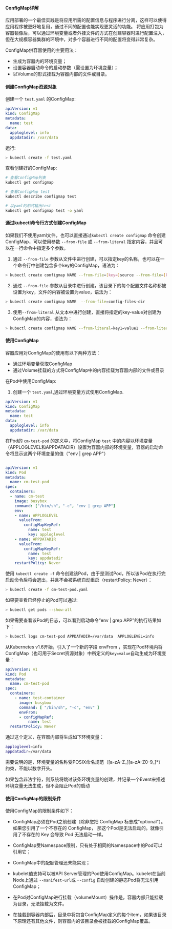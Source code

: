 #### ConfigMap详解

应用部署的一个最佳实践是将应用所需的配置信息与程序进行分离，这样可以使得应用程序被更好地复用，通过不同的配置也能实现更灵活的功能。
将应用打包为容器镜像后，可以通过环境变量或者外挂文件的方式在创建容器时进行配置注入，但在大规模容器集群的环境中，对多个容器进行不同的配置将变得非常复杂。

ConfigMap供容器使用的主要用法：

* 生成为容器内的环境变量；
* 设置容器启动命令的启动参数（需设置为环境变量）；
* 以Volume的形式挂载为容器内部的文件或目录。

#### 创建ConfigMap资源对象

创建一个 `test.yaml` 的ConfigMap:

```yaml
apiVersion: v1
kind: ConfigMap
metadata:
  name: test
data:
  apploglevel: info
  appdatadir: /var/data
```

运行:

```bash
> kubectl create -f test.yaml
```

查看创建好的ConfigMap:
```bash
# 查看ConfigMap列表
kubectl get configmap

# 查看ConfigMap test
kubectl describe configmap test

# 以yaml的形式输出test
kubectl get configmap test -o yaml
```

#### 通过kubectl命令行方式创建ConfigMap

如果我们不使用yaml文件，也可以直接通过`kubectl create configmap` 命令创建ConfigMap，可以使用参数 `--from-file` 或 `--from-literal` 指定内容，并且可以在一行命令中指定多个参数。


1. 通过 `--from-file` 参数从文件中进行创建，可以指定key的名称，也可以在一个命令行中创建包含多个key的ConfigMap，语法为：

```bash
> kubectl create configmap NAME --from-file=[key=]source --from-file=[key=]source
```

2. 通过 `--from-file` 参数从目录中进行创建，该目录下的每个配置文件名称都被设置为key，文件的内容被设置为value，语法为：

```bash
> kubectl create configmap NAME  --from-file=config-files-dir
```

3. 使用`--from-literal` 从文本中进行创建，直接将指定的key-value对创建为ConfigMap的内容，语法为：

```bash
> kubectl create configmap NAME --from-literal=key1=value1 --from-literal=key2=value2
```

#### 使用ConfigMap

容器应用对ConfigMap的使用有以下两种方法：

* 通过环境变量获取ConfigMap
* 通过Volume挂载的方式将ConfigMap中的内容挂载为容器内部的文件或目录

在Pod中使用ConfigMap:

1. 创建一个 `test.yaml`,通过环境变量方式使用ConfigMap.

```yaml
apiVersion: v1
kind: ConfigMap
metadata:
  name: test
data:
  apploglevel: info
  appdatadir: /var/data
```

在Pod的 `cm-test-pod` 的定义中，将ConfigMap `test` 中的内容以环境变量（APPLOGLEVEL和APPDATADIR）设置为容器内部的环境变量，容器的启动命令将显示这两个环境变量的值（"env | grep APP"）

```yaml

apiVersion: v1
kind: Pod
metadata:
  name: cm-test-pod
spec:
  containers:
  - name: cm-test
    image: busybox
    command: ["/bin/sh", "-c", "env | grep APP"]
    env:
    - name: APPLOGLEVEL
      valueFrom:
        configMapKeyRef:
          name: test
          key: apploglevel
    - name: APPDATADIR
      valueFrom:
        configMapKeyRef:
          name: test
          key: appdatadir
    restartPolicy: Never
```
使用 `kubectl create -f` 命令创建该Pod，由于是测试Pod，所以该Pod在执行完启动命令后将会退出，并且不会被系统自动重启（restartPolicy: Never）：

```bash
> kubectl create -f cm-test-pod.yaml
```
如果要查看已经停止的Pod可以通过:
```bash
> kubectl get pods --show-all
```

如果需要查看该Pod的日志，可以看到启动命令“env | grep APP”的执行结果如下：
```bash
> kubectl logs cm-test-pod APPDATADIR=/var/data  APPLOGLEVEL=info
```
从Kubernetes v1.6开始，引入了一个新的字段 envFrom ，实现在Pod环境内将ConfigMap（也可用于Secret资源对象）中所定义的`key=value`自动生成为环境变量：

```yaml
apiVersion: v1
kind: Pod
metadata:
  name: cm-test-pod
spec:
  containers:
    - name: test-container
      image: busybox
      command: [ "/bin/sh", "-c", "env" ]
      envFrom:
      - configMapRef:
          name: test
  restartPolicy: Never
```

通过这个定义，在容器内部将生成如下环境变量：

```bash
apploglevel=info
appdatadir=/var/data
```
需要说明的是，环境变量的名称受POSIX命名规范（[a-zA-Z_][a-zA-Z0-9_]*）约束，不能以数字开头。

如果包含非法字符，则系统将跳过该条环境变量的创建，并记录一个Event来描述环境变量无法生成，但不会阻止Pod的启动

#### 使用ConfigMap的限制条件

使用ConfigMap的限制条件如下：

* ConfigMap必须在Pod之前创建（除非您把 ConfigMap 标志成”optional”）。如果您引用了一个不存在的 ConfigMap， 那这个Pod是无法启动的。就像引用了不存在的 Key 会导致 Pod 无法启动一样。

* ConfigMap受Namespace限制，只有处于相同的Namespace中的Pod可以引用它；

* ConfigMap中的配额管理还未能实现；

* kubelet值支持可以被API Server管理的Pod使用ConfigMap。kubelet在当前Node上通过 `--manifest-url`或 `--config` 自动创建的静态Pod将无法引用ConfigMap；

* 在Pod对ConfigMap进行挂载（volumeMount）操作是，容器内部只能挂载为目录，无法挂载为文件。

* 在挂载到容器内部后，目录中将包含ConfigMap定义的每个item，如果该目录下原理还有其他文件，则容器内的该目录会被挂载的ConfigMap覆盖。